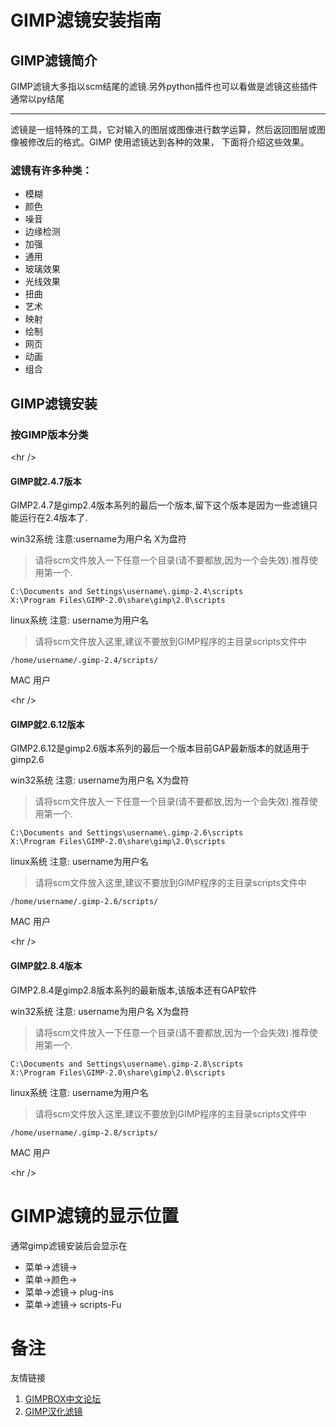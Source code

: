 # GIMP滤镜安装指南  #
## GIMP滤镜简介 ##
GIMP滤镜大多指以scm结尾的滤镜.另外python插件也可以看做是滤镜这些插件通常以py结尾

---

滤镜是一组特殊的工具，它对输入的图层或图像进行数学运算，然后返回图层或图 像被修改后的格式。GIMP 使用滤镜达到各种的效果， 下面将介绍这些效果。
### 滤镜有许多种类： ###

  * 模糊
  * 颜色
  * 噪音
  * 边缘检测
  * 加强
  * 通用
  * 玻璃效果
  * 光线效果
  * 扭曲
  * 艺术
  * 映射
  * 绘制
  * 网页
  * 动画
  * 组合
## GIMP滤镜安装 ##
### 按GIMP版本分类 ###


&lt;hr /&gt;


#### GIMP就2.4.7版本 ####
GIMP2.4.7是gimp2.4版本系列的最后一个版本,留下这个版本是因为一些滤镜只能运行在2.4版本了.

win32系统  注意:username为用户名 X为盘符

> 请将scm文件放入一下任意一个目录(请不要都放,因为一个会失效).推荐使用第一个.
```
C:\Documents and Settings\username\.gimp-2.4\scripts  
X:\Program Files\GIMP-2.0\share\gimp\2.0\scripts   
```

linux系统  注意: username为用户名
> 请将scm文件放入这里,建议不要放到GIMP程序的主目录scripts文件中
```
/home/username/.gimp-2.4/scripts/
```
MAC 用户


&lt;hr /&gt;


#### GIMP就2.6.12版本 ####
GIMP2.6.12是gimp2.6版本系列的最后一个版本目前GAP最新版本的就适用于gimp2.6

win32系统  注意:   username为用户名 X为盘符

> 请将scm文件放入一下任意一个目录(请不要都放,因为一个会失效).推荐使用第一个.
```
C:\Documents and Settings\username\.gimp-2.6\scripts  
X:\Program Files\GIMP-2.0\share\gimp\2.0\scripts   
```

linux系统  注意: username为用户名
> 请将scm文件放入这里,建议不要放到GIMP程序的主目录scripts文件中
```
/home/username/.gimp-2.6/scripts/
```
MAC 用户


&lt;hr /&gt;


#### GIMP就2.8.4版本 ####
GIMP2.8.4是gimp2.8版本系列的最新版本,该版本还有GAP软件

win32系统  注意:   username为用户名 X为盘符

> 请将scm文件放入一下任意一个目录(请不要都放,因为一个会失效).推荐使用第一个.
```
C:\Documents and Settings\username\.gimp-2.8\scripts  
X:\Program Files\GIMP-2.0\share\gimp\2.0\scripts   
```

linux系统  注意: username为用户名
> 请将scm文件放入这里,建议不要放到GIMP程序的主目录scripts文件中
```
/home/username/.gimp-2.8/scripts/
```
MAC 用户


&lt;hr /&gt;


# GIMP滤镜的显示位置 #
通常gimp滤镜安装后会显示在
  * 菜单->滤镜->
  * 菜单->颜色->
  * 菜单->滤镜-> plug-ins
  * 菜单->滤镜-> scripts-Fu

# 备注 #
友情链接
  1. [GIMPBOX中文论坛](http://www.gimpbox.com/bbs)
  1. [GIMP汉化滤镜](http://www.gimpbox.com/bbs/forum-24-1.html)